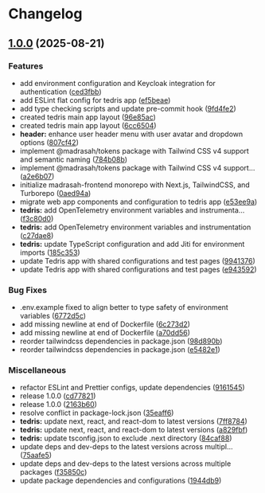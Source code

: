 # Changelog

## [1.0.0](https://github.com/amel-tech/madrasah-frontend/compare/tedris-web-v0.1.0...tedris-web-v1.0.0) (2025-08-21)


### Features

* add environment configuration and Keycloak integration for authentication ([ced3fbb](https://github.com/amel-tech/madrasah-frontend/commit/ced3fbb067268b441de47572fa022ed3b1b23955))
* add ESLint flat config for tedris app ([ef5beae](https://github.com/amel-tech/madrasah-frontend/commit/ef5beae8259238f0e062d434f0bfe53fc4a48557))
* add type checking scripts and update pre-commit hook ([9fd4fe2](https://github.com/amel-tech/madrasah-frontend/commit/9fd4fe248b50864f2cefb9238c3f34c257936399))
* created tedris main app layout ([96e85ac](https://github.com/amel-tech/madrasah-frontend/commit/96e85ac2134e595bb49831a0d875310c847e4ccd))
* created tedris main app layout ([6cc6504](https://github.com/amel-tech/madrasah-frontend/commit/6cc65045d3b0143e2bdc374eb2e0e85bf733bb09))
* **header:** enhance user header menu with user avatar and dropdown options ([807cf42](https://github.com/amel-tech/madrasah-frontend/commit/807cf428022b8e1b25ede945c67fd4318100b0fa))
* implement @madrasah/tokens package with Tailwind CSS v4 support and semantic naming ([784b08b](https://github.com/amel-tech/madrasah-frontend/commit/784b08b3808acec2f5928577fee22a12f3f52d70))
* implement @madrasah/tokens package with Tailwind CSS v4 support… ([a2e6b07](https://github.com/amel-tech/madrasah-frontend/commit/a2e6b07bbde5e0346d6142e2fc841e5fda3ab6c7))
* initialize madrasah-frontend monorepo with Next.js, TailwindCSS, and Turborepo ([0aed94a](https://github.com/amel-tech/madrasah-frontend/commit/0aed94ae4eb82ff77419030741722c88cbce06dc))
* migrate web app components and configuration to tedris app ([e53ee9a](https://github.com/amel-tech/madrasah-frontend/commit/e53ee9a2dcca38e1318a11ef229b0b39fdb19f07))
* **tedris:** add OpenTelemetry environment variables and instrumenta… ([f3c80d0](https://github.com/amel-tech/madrasah-frontend/commit/f3c80d053ce359a02960f57172d337bbc7728ce1))
* **tedris:** add OpenTelemetry environment variables and instrumentation ([c27dae8](https://github.com/amel-tech/madrasah-frontend/commit/c27dae8eaad2483f6e684fef5c2b21a0e34a1bdf))
* **tedris:** update TypeScript configuration and add Jiti for environment imports ([185c353](https://github.com/amel-tech/madrasah-frontend/commit/185c3535980a937ae6437a58b63e296b5437cdd8))
* update Tedris app with shared configurations and test pages ([9941376](https://github.com/amel-tech/madrasah-frontend/commit/99413769e597bcea7c3266377dc138eaa47bd204))
* update Tedris app with shared configurations and test pages ([e943592](https://github.com/amel-tech/madrasah-frontend/commit/e943592f30dbe59562500eb732d6394638dccf67))


### Bug Fixes

* .env.example fixed to align better to type safety of environment variables ([6772d5c](https://github.com/amel-tech/madrasah-frontend/commit/6772d5caab5c09a7cd7d10d45ccc58cca7f20955))
* add missing newline at end of Dockerfile ([6c273d2](https://github.com/amel-tech/madrasah-frontend/commit/6c273d219f8a041e219ab73432e5ed10fc701df2))
* add missing newline at end of Dockerfile ([a70dd56](https://github.com/amel-tech/madrasah-frontend/commit/a70dd563df778efc9ee4b2e9cf62f88d7669410a))
* reorder tailwindcss dependencies in package.json ([98d890b](https://github.com/amel-tech/madrasah-frontend/commit/98d890b5112babddf26d85aebede0760015520e1))
* reorder tailwindcss dependencies in package.json ([e5482e1](https://github.com/amel-tech/madrasah-frontend/commit/e5482e189b37ba93b3b22f92c01426c20b51fae2))


### Miscellaneous

* refactor ESLint and Prettier configs, update dependencies ([9161545](https://github.com/amel-tech/madrasah-frontend/commit/91615451c50ed3a3ec9b3c5da63936efea35c5ae))
* release 1.0.0 ([cd77821](https://github.com/amel-tech/madrasah-frontend/commit/cd77821c41d563940a78c80e88364448549c0b70))
* release 1.0.0 ([2163b60](https://github.com/amel-tech/madrasah-frontend/commit/2163b609d7bb8e36133d891cf3f297f1bceb8239))
* resolve conflict in package-lock.json ([35eaff6](https://github.com/amel-tech/madrasah-frontend/commit/35eaff60d2651e75b0cc6eece6f1f22abbab241b))
* **tedris:** update next, react, and react-dom to latest versions ([7ff8784](https://github.com/amel-tech/madrasah-frontend/commit/7ff8784aa9baba96e8c8bfeb0418be1c455f0c2c))
* **tedris:** update next, react, and react-dom to latest versions ([a829fbf](https://github.com/amel-tech/madrasah-frontend/commit/a829fbf5cc979f1116f0e951b859139f192074d9))
* **tedris:** update tsconfig.json to exclude .next directory ([84caf88](https://github.com/amel-tech/madrasah-frontend/commit/84caf88609deba0a2bb4371f182ddd7dbe968c41))
* update deps and dev-deps to the latest versions across multipl… ([75aafe5](https://github.com/amel-tech/madrasah-frontend/commit/75aafe58a4526f888eebf34632a92eb46c947c11))
* update deps and dev-deps to the latest versions across multiple packages ([f35850c](https://github.com/amel-tech/madrasah-frontend/commit/f35850ce787d3bb4cc2c5b5e132b5e184958dabe))
* update package dependencies and configurations ([1944db9](https://github.com/amel-tech/madrasah-frontend/commit/1944db94f59924afdf3aa48769cd68c67cdd7f46))

